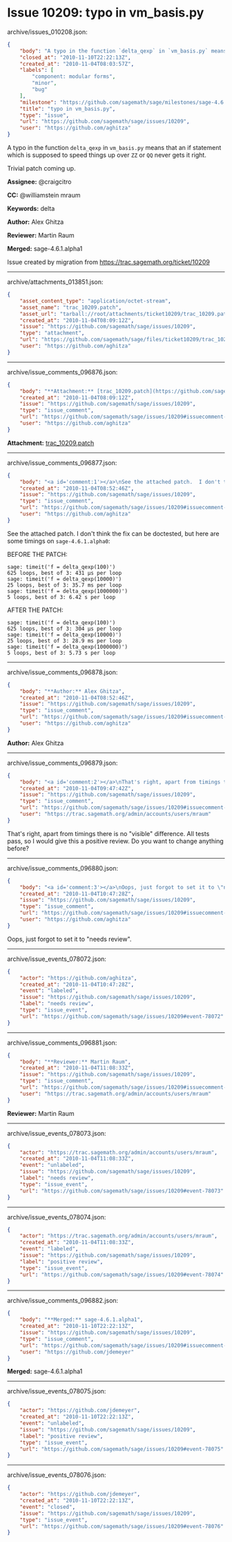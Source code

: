 # Issue 10209: typo in vm_basis.py

archive/issues_010208.json:
```json
{
    "body": "A typo in the function `delta_qexp` in `vm_basis.py` means that an if statement which is supposed to speed things up over `ZZ` or `QQ` never gets it right.\n\nTrivial patch coming up.\n\n**Assignee:** @craigcitro\n\n**CC:**  @williamstein mraum\n\n**Keywords:** delta\n\n**Author:** Alex Ghitza\n\n**Reviewer:** Martin Raum\n\n**Merged:** sage-4.6.1.alpha1\n\nIssue created by migration from https://trac.sagemath.org/ticket/10209\n\n",
    "closed_at": "2010-11-10T22:22:13Z",
    "created_at": "2010-11-04T08:03:57Z",
    "labels": [
        "component: modular forms",
        "minor",
        "bug"
    ],
    "milestone": "https://github.com/sagemath/sage/milestones/sage-4.6.1",
    "title": "typo in vm_basis.py",
    "type": "issue",
    "url": "https://github.com/sagemath/sage/issues/10209",
    "user": "https://github.com/aghitza"
}
```
A typo in the function `delta_qexp` in `vm_basis.py` means that an if statement which is supposed to speed things up over `ZZ` or `QQ` never gets it right.

Trivial patch coming up.

**Assignee:** @craigcitro

**CC:**  @williamstein mraum

**Keywords:** delta

**Author:** Alex Ghitza

**Reviewer:** Martin Raum

**Merged:** sage-4.6.1.alpha1

Issue created by migration from https://trac.sagemath.org/ticket/10209





---

archive/attachments_013851.json:
```json
{
    "asset_content_type": "application/octet-stream",
    "asset_name": "trac_10209.patch",
    "asset_url": "tarball://root/attachments/ticket10209/trac_10209.patch",
    "created_at": "2010-11-04T08:09:12Z",
    "issue": "https://github.com/sagemath/sage/issues/10209",
    "type": "attachment",
    "url": "https://github.com/sagemath/sage/files/ticket10209/trac_10209.patch",
    "user": "https://github.com/aghitza"
}
```



---

archive/issue_comments_096876.json:
```json
{
    "body": "**Attachment:** [trac_10209.patch](https://github.com/sagemath/sage/files/ticket10209/trac_10209.patch)",
    "created_at": "2010-11-04T08:09:12Z",
    "issue": "https://github.com/sagemath/sage/issues/10209",
    "type": "issue_comment",
    "url": "https://github.com/sagemath/sage/issues/10209#issuecomment-96876",
    "user": "https://github.com/aghitza"
}
```

**Attachment:** [trac_10209.patch](https://github.com/sagemath/sage/files/ticket10209/trac_10209.patch)



---

archive/issue_comments_096877.json:
```json
{
    "body": "<a id='comment:1'></a>\nSee the attached patch.  I don't think the fix can be doctested, but here are some timings on `sage-4.6.1.alpha0`:\n\nBEFORE THE PATCH:\n\n```\nsage: timeit('f = delta_qexp(100)')\n625 loops, best of 3: 431 \u00b5s per loop\nsage: timeit('f = delta_qexp(10000)')\n25 loops, best of 3: 35.7 ms per loop\nsage: timeit('f = delta_qexp(1000000)')\n5 loops, best of 3: 6.42 s per loop\n```\n\nAFTER THE PATCH:\n\n```\nsage: timeit('f = delta_qexp(100)')\n625 loops, best of 3: 304 \u00b5s per loop\nsage: timeit('f = delta_qexp(10000)')\n25 loops, best of 3: 28.9 ms per loop\nsage: timeit('f = delta_qexp(1000000)')\n5 loops, best of 3: 5.73 s per loop\n```",
    "created_at": "2010-11-04T08:52:46Z",
    "issue": "https://github.com/sagemath/sage/issues/10209",
    "type": "issue_comment",
    "url": "https://github.com/sagemath/sage/issues/10209#issuecomment-96877",
    "user": "https://github.com/aghitza"
}
```

<a id='comment:1'></a>
See the attached patch.  I don't think the fix can be doctested, but here are some timings on `sage-4.6.1.alpha0`:

BEFORE THE PATCH:

```
sage: timeit('f = delta_qexp(100)')
625 loops, best of 3: 431 µs per loop
sage: timeit('f = delta_qexp(10000)')
25 loops, best of 3: 35.7 ms per loop
sage: timeit('f = delta_qexp(1000000)')
5 loops, best of 3: 6.42 s per loop
```

AFTER THE PATCH:

```
sage: timeit('f = delta_qexp(100)')
625 loops, best of 3: 304 µs per loop
sage: timeit('f = delta_qexp(10000)')
25 loops, best of 3: 28.9 ms per loop
sage: timeit('f = delta_qexp(1000000)')
5 loops, best of 3: 5.73 s per loop
```



---

archive/issue_comments_096878.json:
```json
{
    "body": "**Author:** Alex Ghitza",
    "created_at": "2010-11-04T08:52:46Z",
    "issue": "https://github.com/sagemath/sage/issues/10209",
    "type": "issue_comment",
    "url": "https://github.com/sagemath/sage/issues/10209#issuecomment-96878",
    "user": "https://github.com/aghitza"
}
```

**Author:** Alex Ghitza



---

archive/issue_comments_096879.json:
```json
{
    "body": "<a id='comment:2'></a>\nThat's right, apart from timings there is no \"visible\" difference. All tests pass, so I would give this a positive review. Do you want to change anything before?",
    "created_at": "2010-11-04T09:47:42Z",
    "issue": "https://github.com/sagemath/sage/issues/10209",
    "type": "issue_comment",
    "url": "https://github.com/sagemath/sage/issues/10209#issuecomment-96879",
    "user": "https://trac.sagemath.org/admin/accounts/users/mraum"
}
```

<a id='comment:2'></a>
That's right, apart from timings there is no "visible" difference. All tests pass, so I would give this a positive review. Do you want to change anything before?



---

archive/issue_comments_096880.json:
```json
{
    "body": "<a id='comment:3'></a>\nOops, just forgot to set it to \"needs review\".",
    "created_at": "2010-11-04T10:47:28Z",
    "issue": "https://github.com/sagemath/sage/issues/10209",
    "type": "issue_comment",
    "url": "https://github.com/sagemath/sage/issues/10209#issuecomment-96880",
    "user": "https://github.com/aghitza"
}
```

<a id='comment:3'></a>
Oops, just forgot to set it to "needs review".



---

archive/issue_events_078072.json:
```json
{
    "actor": "https://github.com/aghitza",
    "created_at": "2010-11-04T10:47:28Z",
    "event": "labeled",
    "issue": "https://github.com/sagemath/sage/issues/10209",
    "label": "needs review",
    "type": "issue_event",
    "url": "https://github.com/sagemath/sage/issues/10209#event-78072"
}
```



---

archive/issue_comments_096881.json:
```json
{
    "body": "**Reviewer:** Martin Raum",
    "created_at": "2010-11-04T11:08:33Z",
    "issue": "https://github.com/sagemath/sage/issues/10209",
    "type": "issue_comment",
    "url": "https://github.com/sagemath/sage/issues/10209#issuecomment-96881",
    "user": "https://trac.sagemath.org/admin/accounts/users/mraum"
}
```

**Reviewer:** Martin Raum



---

archive/issue_events_078073.json:
```json
{
    "actor": "https://trac.sagemath.org/admin/accounts/users/mraum",
    "created_at": "2010-11-04T11:08:33Z",
    "event": "unlabeled",
    "issue": "https://github.com/sagemath/sage/issues/10209",
    "label": "needs review",
    "type": "issue_event",
    "url": "https://github.com/sagemath/sage/issues/10209#event-78073"
}
```



---

archive/issue_events_078074.json:
```json
{
    "actor": "https://trac.sagemath.org/admin/accounts/users/mraum",
    "created_at": "2010-11-04T11:08:33Z",
    "event": "labeled",
    "issue": "https://github.com/sagemath/sage/issues/10209",
    "label": "positive review",
    "type": "issue_event",
    "url": "https://github.com/sagemath/sage/issues/10209#event-78074"
}
```



---

archive/issue_comments_096882.json:
```json
{
    "body": "**Merged:** sage-4.6.1.alpha1",
    "created_at": "2010-11-10T22:22:13Z",
    "issue": "https://github.com/sagemath/sage/issues/10209",
    "type": "issue_comment",
    "url": "https://github.com/sagemath/sage/issues/10209#issuecomment-96882",
    "user": "https://github.com/jdemeyer"
}
```

**Merged:** sage-4.6.1.alpha1



---

archive/issue_events_078075.json:
```json
{
    "actor": "https://github.com/jdemeyer",
    "created_at": "2010-11-10T22:22:13Z",
    "event": "unlabeled",
    "issue": "https://github.com/sagemath/sage/issues/10209",
    "label": "positive review",
    "type": "issue_event",
    "url": "https://github.com/sagemath/sage/issues/10209#event-78075"
}
```



---

archive/issue_events_078076.json:
```json
{
    "actor": "https://github.com/jdemeyer",
    "created_at": "2010-11-10T22:22:13Z",
    "event": "closed",
    "issue": "https://github.com/sagemath/sage/issues/10209",
    "type": "issue_event",
    "url": "https://github.com/sagemath/sage/issues/10209#event-78076"
}
```
